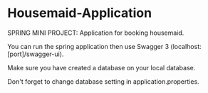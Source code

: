 # Housemaid-Application
SPRING MINI PROJECT: Application for booking housemaid.

You can run the spring application then use Swagger 3 (localhost:[port]/swagger-ui).

Make sure you have created a database on your local database.

Don't forget to change database setting in application.properties.
